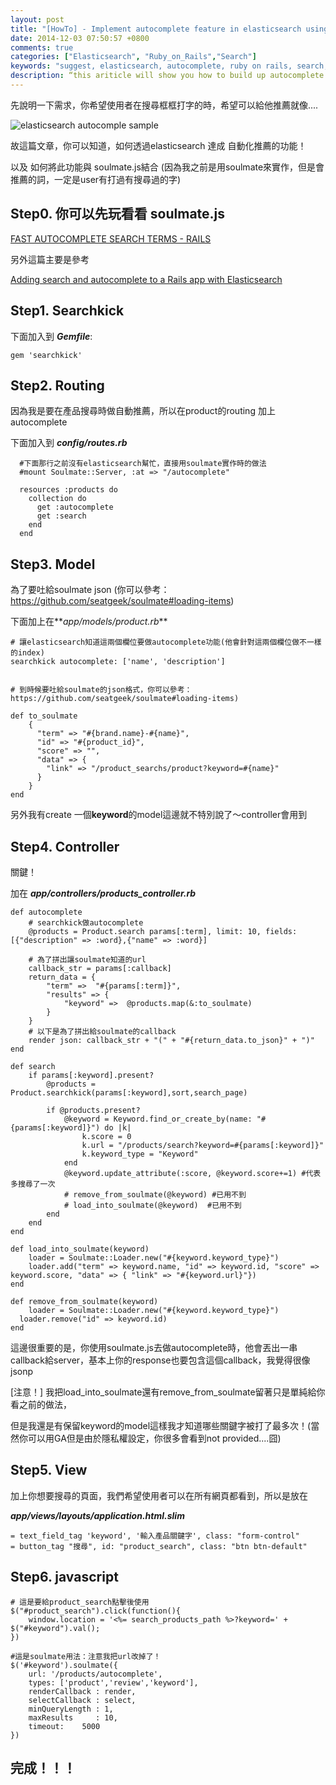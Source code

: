 ```yaml
---
layout: post
title: "[HowTo] - Implement autocomplete feature in elasticsearch using soulmate.js in Ruby on Rails application"
date: 2014-12-03 07:50:57 +0800
comments: true
categories: ["Elasticsearch", "Ruby_on_Rails","Search"]
keywords: "suggest, elasticsearch, autocomplete, ruby on rails, search, 中文"
description: “this ariticle will show you how to build up autocomplete feature with elasticsearch using soulmate 這篇文章，你可以知道如何透過elasticsearch 達成自動化推薦的功能以及如何將此功能與 soulmate.js結合”
---
```


先說明一下需求，你希望使用者在搜尋框框打字的時，希望可以給他推薦就像....

<img alt="elasticsearch autocomple sample" src="https://dl.dropboxusercontent.com/u/22307926/Blog%20Image/%5BHowTo%5D%20-%20Implement%20autocomplete%20feature%20in%20elasticsearch%20using%20soulmate.js%20in%20Ruby%20on%20Rails%20application/f1.png">

故這篇文章，你可以知道，如何透過elasticsearch 達成 自動化推薦的功能！

以及 如何將此功能與 soulmate.js結合 (因為我之前是用soulmate來實作，但是會推薦的詞，一定是user有打過有搜尋過的字)

<!-- more -->

## Step0. 你可以先玩看看 soulmate.js

[FAST AUTOCOMPLETE SEARCH TERMS - RAILS](http://josephndungu.com/tutorials/fast-autocomplete-search-terms-rails)

另外這篇主要是參考

[Adding search and autocomplete to a Rails app with Elasticsearch](https://shellycloud.com/blog/2013/10/adding-search-and-autocomplete-to-a-rails-app-with-elasticsearch)

## Step1. Searchkick

下面加入到 **_Gemfile_**:

	gem 'searchkick'
	

## Step2. Routing

因為我是要在產品搜尋時做自動推薦，所以在product的routing 加上 autocomplete

下面加入到 **_config/routes.rb_**
	
	  #下面那行之前沒有elasticsearch幫忙，直接用soulmate實作時的做法
	  #mount Soulmate::Server, :at => "/autocomplete" 
	  
	  resources :products do
	    collection do
	      get :autocomplete
	      get :search
	    end
	  end 

## Step3. Model

為了要吐給soulmate json (你可以參考：https://github.com/seatgeek/soulmate#loading-items)

下面加上在**_app/models/product.rb_** 

	# 讓elasticsearch知道這兩個欄位要做autocomplete功能(他會針對這兩個欄位做不一樣的index)
	searchkick autocomplete: ['name', 'description']
	
	
	# 到時候要吐給soulmate的json格式，你可以參考：https://github.com/seatgeek/soulmate#loading-items)

	def to_soulmate
	    {
	      "term" => "#{brand.name}-#{name}",
	      "id" => "#{product_id}",
	      "score" => "",
	      "data" => {
	        "link" => "/product_searchs/product?keyword=#{name}"
	      }
	    }
  	end


另外我有create 一個**keyword**的model這邊就不特別說了～controller會用到

## Step4. Controller

關鍵！

加在 **_app/controllers/products_controller.rb_**

	def autocomplete
		# searchkick做autocomplete
		@products = Product.search params[:term], limit: 10, fields: [{"description" => :word},{"name" => :word}]
		
		# 為了拼出讓soulmate知道的url
		callback_str = params[:callback]
		return_data = {
			"term" =>  "#{params[:term]}", 
			"results" => {
				"keyword" =>  @products.map(&:to_soulmate)
			}
		}
		# 以下是為了拼出給soulmate的callback
		render json: callback_str + "(" + "#{return_data.to_json}" + ")"
	end
	
	def search
		if params[:keyword].present?
			@products = Product.searchkick(params[:keyword],sort,search_page)

			if @products.present?
				@keyword = Keyword.find_or_create_by(name: "#{params[:keyword]}") do |k|
					k.score = 0
					k.url = "/products/search?keyword=#{params[:keyword]}"
					k.keyword_type = "Keyword"
				end
				@keyword.update_attribute(:score, @keyword.score+=1) #代表多搜尋了一次
				# remove_from_soulmate(@keyword) #已用不到
				# load_into_soulmate(@keyword) 	#已用不到
			end
		end
	end
	
	def load_into_soulmate(keyword)
    	loader = Soulmate::Loader.new("#{keyword.keyword_type}")
    	loader.add("term" => keyword.name, "id" => keyword.id, "score" => keyword.score, "data" => { "link" => "#{keyword.url}"})
  	end

  	def remove_from_soulmate(keyword)
		loader = Soulmate::Loader.new("#{keyword.keyword_type}")
	  loader.remove("id" => keyword.id)
	end

	
這邊很重要的是，你使用soulmate.js去做autocomplete時，他會丟出一串callback給server，基本上你的response也要包含這個callback，我覺得很像jsonp

[注意！] 我把load_into_soulmate還有remove_from_soulmate留著只是單純給你看之前的做法，

但是我還是有保留keyword的model這樣我才知道哪些關鍵字被打了最多次！(當然你可以用GA但是由於隱私權設定，你很多會看到not provided....囧)

## Step5. View

加上你想要搜尋的頁面，我們希望使用者可以在所有網頁都看到，所以是放在

**_app/views/layouts/application.html.slim_**

	= text_field_tag 'keyword', '輸入產品關鍵字', class: "form-control"
	= button_tag "搜尋", id: "product_search", class: "btn btn-default"

## Step6. javascript

	# 這是要給product_search點擊後使用
	$("#product_search").click(function(){
		window.location = '<%= search_products_path %>?keyword=' + $("#keyword").val();
	})
	
	#這是soulmate用法：注意我把url改掉了！
	$('#keyword').soulmate({
    	url: '/products/autocomplete',
    	types: ['product','review','keyword'],
    	renderCallback : render,
    	selectCallback : select,
    	minQueryLength : 1,
    	maxResults     : 10,
    	timeout:    5000
  	})
  	
  	
	
## 完成！！！


	